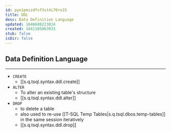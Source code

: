 ```yaml
---
id: pye1pmizdfvf3st4i76ro15
title: DDL
desc: Data Definition Language
updated: 1646688223024
created: 1641105063933
stub: false
isDir: false
---
```



## Data Definition Language

---

- `CREATE`
  - [[s.q.tsql.syntax.ddl.create]]
- `ALTER`
  - To alter an existing table's structure
  - [[s.q.tsql.syntax.ddl.alter]]
- `DROP`
  - to delete a table
  - also used to re-use [[T-SQL Temp Tables|s.q.tsql.dbos.temp-tables]] in the same session iteratively
  - [[s.q.tsql.syntax.ddl.drop]]

